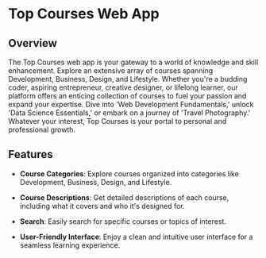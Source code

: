 # Top Courses Web App

## Overview

The Top Courses web app is your gateway to a world of knowledge and skill enhancement. Explore an extensive array of courses spanning Development, Business, Design, and Lifestyle. Whether you're a budding coder, aspiring entrepreneur, creative designer, or lifelong learner, our platform offers an enticing collection of courses to fuel your passion and expand your expertise. Dive into 'Web Development Fundamentals,' unlock 'Data Science Essentials,' or embark on a journey of 'Travel Photography.' Whatever your interest, Top Courses is your portal to personal and professional growth.


## Features

- **Course Categories**: Explore courses organized into categories like Development, Business, Design, and Lifestyle.

- **Course Descriptions**: Get detailed descriptions of each course, including what it covers and who it's designed for.

- **Search**: Easily search for specific courses or topics of interest.

- **User-Friendly Interface**: Enjoy a clean and intuitive user interface for a seamless learning experience.


